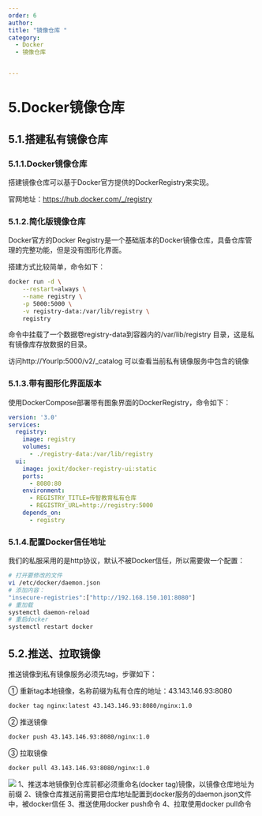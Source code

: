 ```yaml
---
order: 6
author: 
title: "镜像仓库 "
category:
  - Docker
  - 镜像仓库 


---
```


# 5.Docker镜像仓库 



## 5.1.搭建私有镜像仓库

### 5.1.1.Docker镜像仓库

搭建镜像仓库可以基于Docker官方提供的DockerRegistry来实现。

官网地址：https://hub.docker.com/_/registry



### 5.1.2.简化版镜像仓库

Docker官方的Docker Registry是一个基础版本的Docker镜像仓库，具备仓库管理的完整功能，但是没有图形化界面。

搭建方式比较简单，命令如下：

```sh
docker run -d \
    --restart=always \
    --name registry	\
    -p 5000:5000 \
    -v registry-data:/var/lib/registry \
    registry
```



命令中挂载了一个数据卷registry-data到容器内的/var/lib/registry 目录，这是私有镜像库存放数据的目录。 

访问http://YourIp:5000/v2/_catalog 可以查看当前私有镜像服务中包含的镜像



### 5.1.3.带有图形化界面版本

使用DockerCompose部署带有图象界面的DockerRegistry，命令如下：

```yaml
version: '3.0'
services:
  registry:
    image: registry
    volumes:
      - ./registry-data:/var/lib/registry
  ui:
    image: joxit/docker-registry-ui:static
    ports:
      - 8080:80
    environment:
      - REGISTRY_TITLE=传智教育私有仓库
      - REGISTRY_URL=http://registry:5000
    depends_on:
      - registry
```



### 5.1.4.配置Docker信任地址

我们的私服采用的是http协议，默认不被Docker信任，所以需要做一个配置：

```sh
# 打开要修改的文件
vi /etc/docker/daemon.json
# 添加内容：
"insecure-registries":["http://192.168.150.101:8080"]
# 重加载
systemctl daemon-reload
# 重启docker
systemctl restart docker
```



## 5.2.推送、拉取镜像

推送镜像到私有镜像服务必须先tag，步骤如下：

① 重新tag本地镜像，名称前缀为私有仓库的地址：43.143.146.93:8080

 ```sh
docker tag nginx:latest 43.143.146.93:8080/nginx:1.0 
 ```

② 推送镜像

```sh
docker push 43.143.146.93:8080/nginx:1.0 
```

③ 拉取镜像

```sh
docker pull 43.143.146.93:8080/nginx:1.0 
```

![](https://qtp-1324720525.cos.ap-shanghai.myqcloud.com/blog/c3077419afd57ae4225a7f2550377d40.png)
1、推送本地镜像到仓库前都必须重命名(docker tag)镜像，以镜像仓库地址为前缀
2、镜像仓库推送前需要把仓库地址配置到docker服务的daemon.json文件中，被docker信任
3、推送使用docker push命令
4、拉取使用docker pull命令